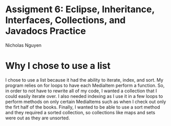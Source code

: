 # Assigment 6: Eclipse, Inheritance, Interfaces, Collections, and Javadocs Practice

Nicholas Nguyen

# Why I chose to use a list

I chose to use a list because it had the ability to iterate, index, and sort. My program relies on for loops to have each MediaItem perform a function. So, in order to not have to rewrite all of my code, I wanted a collection that I could easily iterate over. I also needed indexing as I use it in a few loops to perform methods on only certain MediaItems such as when I check out only the firt half of the books. Finally, I wanted to be able to use a sort method and they required a sorted collection, so collections like maps and sets were out as they are unsorted.